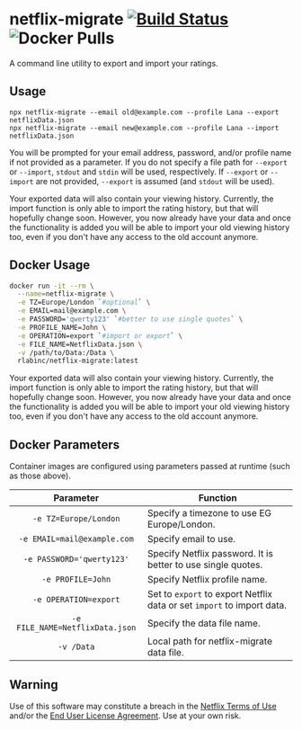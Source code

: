 # netflix-migrate [![Build Status](https://travis-ci.com/LBBO/netflix-migrate.svg?branch=master)](https://travis-ci.com/LBBO/netflix-migrate) ![Docker Pulls](https://img.shields.io/docker/pulls/rlabinc/netflix-migrate.svg?style=flat&label=pulls&logo=docker)

A command line utility to export and import your ratings.

## Usage
```
npx netflix-migrate --email old@example.com --profile Lana --export netflixData.json
npx netflix-migrate --email new@example.com --profile Lana --import netflixData.json
```
You will be prompted for your email address, password, and/or profile name if not provided as a parameter. If you do not specify a file path for `--export` or `--import`, `stdout` and `stdin` will be used, respectively. If `--export` or `--import` are not provided, `--export` is assumed (and `stdout` will be used).

Your exported data will also contain your viewing history. Currently, the import function is only able to import the rating history, but that will hopefully change soon. However, you now already have your data and once the functionality is added you will be able to import your old viewing history too, even if you don't have any access to the old account anymore.

## Docker Usage
```bash
docker run -it --rm \
  --name=netflix-migrate \
  -e TZ=Europe/London `#optional` \
  -e EMAIL=mail@example.com \
  -e PASSWORD='qwerty123' `#better to use single quotes` \
  -e PROFILE_NAME=John \
  -e OPERATION=export `#import or export` \
  -e FILE_NAME=NetflixData.json \
  -v /path/to/Data:/Data \
  rlabinc/netflix-migrate:latest
```

Your exported data will also contain your viewing history. Currently, the import function is only able to import the rating history, but that will hopefully change soon. However, you now already have your data and once the functionality is added you will be able to import your old viewing history too, even if you don't have any access to the old account anymore.

## Docker Parameters

Container images are configured using parameters passed at runtime (such as those above).

| Parameter | Function |
| :----: | --- |
| `-e TZ=Europe/London` | Specify a timezone to use EG Europe/London. |
| `-e EMAIL=mail@example.com` | Specify email to use. |
| `-e PASSWORD='qwerty123'` | Specify Netflix password. It is better to use single quotes. |
| `-e PROFILE=John` | Specify Netflix profile name. |
| `-e OPERATION=export` | Set to `export` to export Netflix data or set `import` to import data. |
| `-e FILE_NAME=NetflixData.json` | Specify the data file name. |
| `-v /Data` | Local path for netflix-migrate data file. |

## Warning

Use of this software may constitute a breach in the [Netflix Terms of Use](https://help.netflix.com/legal/termsofuse) and/or the [End User License Agreement](https://help.netflix.com/legal/eula). Use at your own risk.
